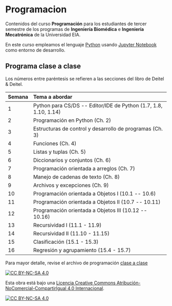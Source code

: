 # Programacion
Contenidos del curso **Programación** para los estudiantes de tercer semestre de los programas de **Ingeniería Biomédica** e **Ingeniería Mecatrónica** de la Universidad EIA.

En este curso empleamos el lenguaje [Python](https://www.python.org/) usando [Jupyter Notebook](https://jupyter.org/) como entorno de desarrollo.

## Programa clase a clase

Los números entre paréntesis se refieren a las secciones del libro de Deitel \& Deitel.

|**Semana**|**Tema a abordar**|
| :--- | :--- |
| 1      | Python para CS/DS -- Editor/IDE de Python (1.7, 1.8, 1.10, 1.14) |
| 2      | Programación en Python (Ch. 2)                         |
| 3      | Estructuras de control y desarrollo de programas (Ch. 3) |
| 4      | Funciones (Ch. 4)                                     |
| 5      | Listas y tuplas (Ch. 5)                               |
| 6      | Diccionarios y conjuntos (Ch. 6)                       |
| 7      | Programación orientada a arreglos (Ch. 7)             |
| 8      | Manejo de cadenas de texto (Ch. 8)                    |
| 9      | Archivos y excepciones (Ch. 9)                        |
| 10     | Programación orientada a Objetos I (10.1 -- 10.6)     |
| 11     | Programación orientada a Objetos II (10.7 -- 10.11)   |
| 12     | Programación orientada a Objetos III (10.12 -- 10.16) |
| 13     | Recursividad I (11.1 - 11.9)                          |
| 14     | Recursividad II (11.10 - 11.15)                       |
| 15     | Clasificación (15.1 - 15.3)                           |
| 16     | Regresión y agrupamiento (15.4 - 15.7)                |

Para mayor detalle, revise el archivo de programación <a href="Material/Planeación_Clase_A_Clase.xlsx"> clase a clase </a>

[![CC BY-NC-SA 4.0][cc-by-nc-sa-shield]][cc-by-nc-sa]

Esta obra está bajo una
[Licencia Creative Commons Atribución-NoComercial-CompartirIgual 4.0 Internacional][cc-by-nc-sa].

[![CC BY-NC-SA 4.0][cc-by-nc-sa-image]][cc-by-nc-sa]

[cc-by-nc-sa]: https://creativecommons.org/licenses/by-nc-sa/4.0/deed.es
[cc-by-nc-sa-image]: https://licensebuttons.net/l/by-nc-sa/4.0/88x31.png
[cc-by-nc-sa-shield]: https://img.shields.io/badge/License-CC%20BY--NC--SA%204.0-lightgrey.svg